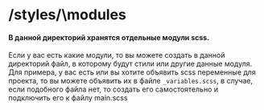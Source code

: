 # /styles/\modules

#### В данной директорий хранятся отдельные модули scss.

Если у вас есть какие модули, то вы можете создать в данной директорий файл, в которому будут стили или другие данные модуля.
Для примера, у вас есть или вы хотите объявить scss переменные для проекта, то вы можете объявить их в файле `_variables.scss`, в случае, если подобного файла нет, то создать его самостоятельно и подключить его к файлу main.scss
